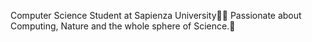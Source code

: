 Computer Science Student at Sapienza University🏴‍☠️ Passionate about Computing, Nature and the whole sphere of Science.🔭
